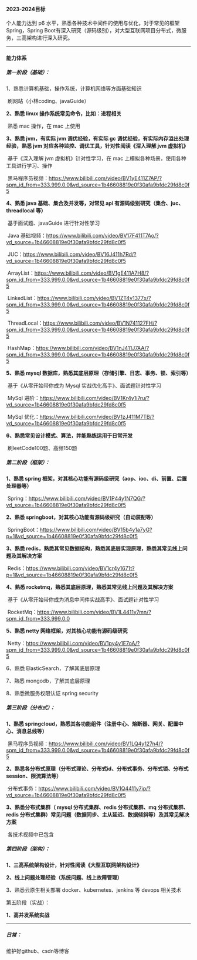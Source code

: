 #### 2023-2024目标

个人能力达到 p6 水平，熟悉各种技术中间件的使用与优化，对于常见的框架Spring，Spring Boot有深入研究（源码级别），对大型互联网项目分布式，微服务，三高架构进行深入研究。

****

#### **能力体系**

##### 第一阶段（基础）：

1、熟悉计算机基础，操作系统，计算机网络等方面基础知识

​	刷网站（小林coding、javaGuide）

**2、熟悉 linux 操作系统常见命令，比如：进程相关**

​	熟悉 mac 操作，在 mac 上使用

**3、熟悉 jvm，有实际 jvm 调优经验，有实际 gc 调优经验，有实际内存溢出处理经验，熟悉 jvm 对应各种监控、调优工具，针对性阅读《深入理解 jvm 虚拟机》**

​	基于《深入理解 jvm 虚拟机》针对性学习，在 mac 上模拟各种场景，使用各种工具进行学习、操作

​	黑马程序员视频：https://www.bilibili.com/video/BV1yE411Z7AP/?spm_id_from=333.999.0.0&vd_source=1b46608819e0f30afa9bfdc29fd8c0f5

**4、熟悉 java 基础、集合及并发等，对常见 api 有源码级别研究（集合、juc、threadlocal 等）**

​	基于面试题、javaGuide 进行针对性学习

​	Java 基础视频：https://www.bilibili.com/video/BV17F411T7Ao/?vd_source=1b46608819e0f30afa9bfdc29fd8c0f5

​	JUC：https://www.bilibili.com/video/BV16J411h7Rd/?vd_source=1b46608819e0f30afa9bfdc29fd8c0f5

​	ArrayList：https://www.bilibili.com/video/BV1gE411A7H8/?spm_id_from=333.999.0.0&vd_source=1b46608819e0f30afa9bfdc29fd8c0f5

​	LinkedList：https://www.bilibili.com/video/BV1ZT4y1377x/?spm_id_from=333.999.0.0&vd_source=1b46608819e0f30afa9bfdc29fd8c0f5

​	ThreadLocal：https://www.bilibili.com/video/BV1N741127FH/?spm_id_from=333.999.0.0&vd_source=1b46608819e0f30afa9bfdc29fd8c0f5

​	HashMap：https://www.bilibili.com/video/BV1nJ411J7AA/?spm_id_from=333.999.0.0&vd_source=1b46608819e0f30afa9bfdc29fd8c0f5

**5、熟悉 mysql 数据库，熟悉其底层原理（存储引擎、日志、事务、锁、索引等）**

​	基于《从零开始带你成为 Mysql 实战优化高手》、面试题针对性学习

​	MySql 进阶：https://www.bilibili.com/video/BV1Kr4y1i7ru/?vd_source=1b46608819e0f30afa9bfdc29fd8c0f5

​	MySql 优化：https://www.bilibili.com/video/BV1zJ411M7TB/?vd_source=1b46608819e0f30afa9bfdc29fd8c0f5

**6、熟悉常见设计模式、算法，并能熟练运用于日常开发**

​	刷leetCode100题、高频150题

##### 第二阶段（框架）：

**1、熟悉 spring 框架，对其核心功能有源码级研究（aop、ioc、di、前置、后置处理器等）**

​	Spring：https://www.bilibili.com/video/BV1P44y1N7QG/?vd_source=1b46608819e0f30afa9bfdc29fd8c0f5

**2、熟悉 springboot，对其核心功能有源码级研究（自动装配等）**

​	SpringBoot：https://www.bilibili.com/video/BV15b4y1a7yG?p=1&vd_source=1b46608819e0f30afa9bfdc29fd8c0f5

**3、熟悉 redis，熟悉其常见数据结构，熟悉其底层实现原理，熟悉其常见线上问题及其解决方案**

​	Redis：https://www.bilibili.com/video/BV1cr4y1671t?p=1&vd_source=1b46608819e0f30afa9bfdc29fd8c0f5

**4、熟悉 rocketmq，熟悉其底层原理，熟悉其常见线上问题及其解决方案**

​	基于《从零开始带你成为消息中间件实战高手》、面试题针对性学习

​	RocketMq：https://www.bilibili.com/video/BV1L4411y7mn/?spm_id_from=333.999.0.0

**5、熟悉 netty 网络框架，对其核心功能有源码级研究**

​	Netty：https://www.bilibili.com/video/BV1py4y1E7oA/?spm_id_from=333.999.0.0&vd_source=1b46608819e0f30afa9bfdc29fd8c0f5

6、熟悉 ElasticSearch，了解其底层原理

7、熟悉 mongodb，了解其底层原理

8、熟悉微服务权限认证 spring security

##### 第三阶段（分布式）：

**1、熟悉 springcloud，熟悉其各功能组件（注册中心、熔断器、网关、配置中心、消息总线等）**

​	黑马程序员视频：https://www.bilibili.com/video/BV1LQ4y127n4/?spm_id_from=333.999.0.0&vd_source=1b46608819e0f30afa9bfdc29fd8c0f5

**2、熟悉各分布式原理（分布式理论、分布式id、分布式事务、分布式锁、分布式session、限流算法等）**

​	分布式事务：https://www.bilibili.com/video/BV1Q4411y7ip/?vd_source=1b46608819e0f30afa9bfdc29fd8c0f5

**3、熟悉分布式集群（ mysql 分布式集群、redis 分布式集群、mq 分布式集群、redis 分布式集群）常见问题（数据同步、主从延迟、数据倾斜等）及其常见解决方案**

​	各技术视频中已包含

##### 第四阶段（架构）：

**1、三高系统架构设计，针对性阅读《大型互联网架构设计》**

**2、线上问题处理经验（系统问题、线上故障管理）**

3、熟悉云原生相关部署 docker、kubernetes、jenkins 等 devops 相关技术

第五阶段（实战）：

**1、高并发系统实战**

****

##### 日常：

维护好github、csdn等博客
